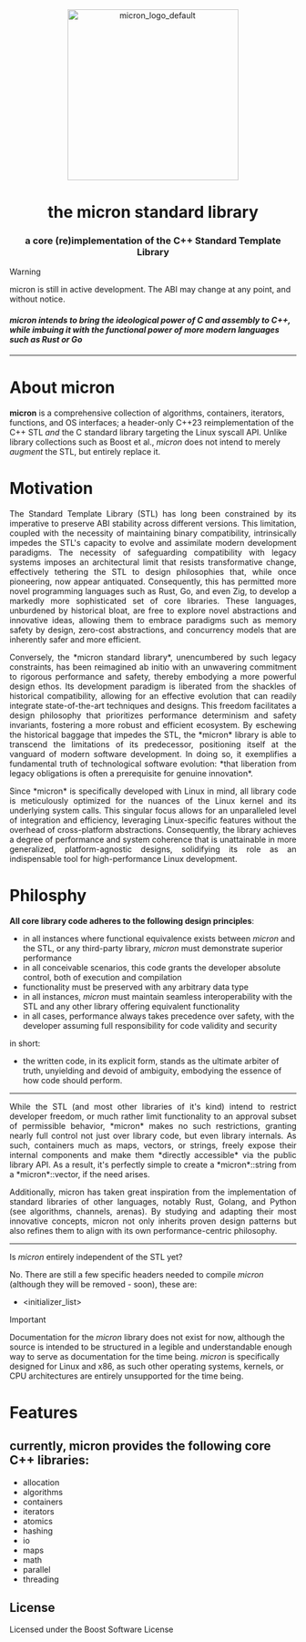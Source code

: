 <div align="center">
  <img src="https://github.com/user-attachments/assets/b66231f3-655b-4106-a111-7f72dc38b2b9" alt="micron_logo_default" width="300"/>
  
# the micron standard library
### a core (re)implementation of the C++ Standard Template Library
</div>

> [!WARNING]
> micron is still in active development. The ABI may change at any point, and without notice.

#### *micron intends to bring the ideological power of C and assembly to C++, while imbuing it with the functional power of more modern languages such as Rust or Go*

---
# About **micron**

**micron** is a comprehensive collection of algorithms, containers, iterators, functions, and OS interfaces; a header-only C++23 reimplementation of the C++ STL *and* the C standard library targeting the Linux syscall API.
Unlike library collections such as Boost et al., *micron* does not intend to merely *augment* the STL, but entirely replace it.


# Motivation

<p align="justify"> 
The Standard Template Library (STL) has long been constrained by its imperative to preserve ABI stability across different versions. This limitation, coupled with the necessity of maintaining binary compatibility, intrinsically impedes the STL's capacity to evolve and assimilate modern development paradigms. The necessity of safeguarding compatibility with legacy systems imposes an architectural limit that resists transformative change, effectively tethering the STL to design philosophies that, while once pioneering, now appear antiquated. Consequently, this has permitted more novel programming languages such as Rust, Go, and even Zig, to develop a markedly more sophisticated set of core libraries. These languages, unburdened by historical bloat, are free to explore novel abstractions and innovative ideas, allowing them to embrace paradigms such as memory safety by design, zero-cost abstractions, and concurrency models that are inherently safer and more efficient.</p>

<p align="justify"> 
Conversely, the *micron standard library*, unencumbered by such legacy constraints, has been reimagined ab initio with an unwavering commitment to rigorous performance and safety, thereby embodying a more powerful design ethos. Its development paradigm is liberated from the shackles of historical compatibility, allowing for an effective evolution that can readily integrate state-of-the-art techniques and designs. This freedom facilitates a design philosophy that prioritizes performance determinism and safety invariants, fostering a more robust and efficient ecosystem. By eschewing the historical baggage that impedes the STL, the *micron* library is able to transcend the limitations of its predecessor, positioning itself at the vanguard of modern software development. In doing so, it exemplifies a fundamental truth of technological software evolution: *that liberation from legacy obligations is often a prerequisite for genuine innovation*.</p>

<p align="justify"> 
Since *micron* is specifically developed with Linux in mind, all library code is meticulously optimized for the nuances of the Linux kernel and its underlying system calls. This singular focus allows for an unparalleled level of integration and efficiency, leveraging Linux-specific features without the overhead of cross-platform abstractions. Consequently, the library achieves a degree of performance and system coherence that is unattainable in more generalized, platform-agnostic designs, solidifying its role as an indispensable tool for high-performance Linux development.</p>

# Philosphy

**All core library code adheres to the following design principles**:
- in all instances where functional equivalence exists between *micron* and the STL, or any third-party library, *micron* must demonstrate superior performance
- in all conceivable scenarios, this code grants the developer absolute control, both of execution and compilation
- functionality must be preserved with any arbitrary data type
- in all instances, *micron* must maintain seamless interoperability with the STL and any other library offering equivalent functionality
- in all cases, performance always takes precedence over safety, with the developer assuming full responsibility for code validity and security

in short:
- the written code, in its explicit form, stands as the ultimate arbiter of truth, unyielding and devoid of ambiguity, embodying the essence of how code should perform.

***

<p align="justify"> 
While the STL (and most other libraries of it's kind) intend to restrict developer freedom, or much rather limit functionality to an approval subset of permissible behavior, *micron* makes no such restrictions, granting nearly full control not just over library code, but even library internals. As such, containers much as maps, vectors, or strings, freely expose their internal components and make them *directly accessible* via the public library API. As a result, it's perfectly simple to create a *micron*::string<byte> from a *micron*::vector<struct custom_struct>, if the need arises.</p>

<p align="justify"> 
Additionally, micron has taken great inspiration from the implementation of standard libraries of other languages, notably Rust, Golang, and Python (see algorithms, channels, arenas). By studying and adapting their most innovative concepts, micron not only inherits proven design patterns but also refines them to align with its own performance-centric philosophy.</p>

***

Is *micron* entirely independent of the STL yet? 

No. There are still a few specific headers needed to compile *micron* (although they will be removed - soon), these are:
- \<initializer_list>



> [!IMPORTANT]
> Documentation for the *micron* library does not exist for now, although the source is intended to be structured in a legible and understandable enough way to serve as documentation for the time being. *micron* is specifically designed for Linux and x86, as such other operating systems, kernels, or CPU architectures are entirely unsupported for the time being.

# Features

## currently, micron provides the following core C++ libraries:
- allocation
- algorithms
- containers
- iterators
- atomics
- hashing
- io
- maps
- math
- parallel
- threading 

## License
Licensed under the Boost Software License

